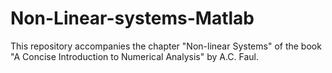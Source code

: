 # Non-Linear-systems-Matlab
This repository accompanies the chapter "Non-linear Systems" of the book "A Concise Introduction to Numerical Analysis" by A.C. Faul.
